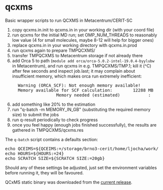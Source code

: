 # qcxms

Basic wrapper scripts to run QCXMS in Metacentrum/CERIT-SC

1. copy qcxms.in.init to qcxms.in in your working dir (with your coord file)
1. run qcxms for the initial MD run; set OMP_NUM_THREADS to reasonably low value (4 for small molecules, maybe 8-12 will help for bigger ones)
2. replace qcxms.in in your working directory with qcxms.in.prod
3. run qcxms again to prepare TMPQCXMS/
4. transfer TMPQCXMS to Metacentrum storage if not already there
5. add Orca 5 to path (`module add orca/orca-5.0.2-intel-19.0.4-byylubw` in Metacentrum), and run qcxms in e.g. TMPQCXMS/TMP.1; kill it (^C) after few seconds and inspect job.last; it may complain about insufficient memory, which makes orca run extremely inefficient:
<pre>
     Warning (ORCA_SCF): Not enough memory available!
     Memory available for SCF calculation:        12288 MB
                    Memory needed (estimated)           :        12307 MB
</pre>
6. add something like 20% to the estimation
7. run "q-batch -m MEMORY_IN_GB" (substituting the required memory size) to submit the jobs
8. run q-result periodically to check progress
9. once you feel happy (enough jobs finished successfully), the results are gathered in TMPQCXMS/qcxms.res

The `q-batch` script contains a defaults section:
<pre>
echo QCEIMS=${QCEIMS:=/storage/brno3-cerit/home/ljocha/work/QCxMS-5.1.3}
echo HOURS=${HOURS:=24}
echo SCRATCH_SIZE=${SCRATCH_SIZE:=20gb}
</pre>
Should any of these settings be adjusted, just set the environment variables before running it,
they will be favoured.

QCxMS static binary was downloaded from the [current release](https://github.com/qcxms/QCxMS/releases/latest).
